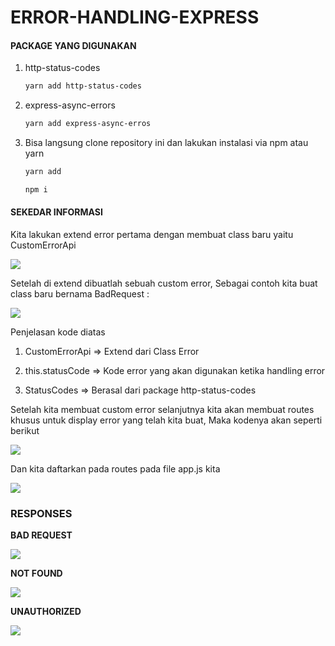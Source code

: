 # ERROR-HANDLING-EXPRESS



#### PACKAGE YANG DIGUNAKAN

1. http-status-codes
   
   ```bash
   yarn add http-status-codes
   ```

2. express-async-errors
   
   ```bash
   yarn add express-async-erros
   ```

3. Bisa langsung clone repository ini dan lakukan instalasi via npm atau yarn
   
   ```bash
   yarn add
   ```
   
   ```bash
   npm i
   ```
   
   

#### SEKEDAR INFORMASI

Kita lakukan extend error pertama dengan membuat class baru yaitu CustomErrorApi

![](/home/iyan/Documents/1.%20Folder%20Github/ERROR-HANDLING-EXPRESS/images/customErrorApi.png)

Setelah di extend dibuatlah sebuah custom error, Sebagai contoh kita buat class baru bernama BadRequest :

![](/home/iyan/Documents/1.%20Folder%20Github/ERROR-HANDLING-EXPRESS/images/CustomErrorBadRequest.png)

Penjelasan kode diatas 

1. CustomErrorApi => Extend dari Class Error

2. this.statusCode => Kode error yang akan digunakan ketika handling error

3. StatusCodes => Berasal dari package http-status-codes
   
   

Setelah kita membuat custom error selanjutnya kita akan membuat routes khusus untuk display error yang telah kita buat, Maka kodenya akan seperti berikut

![](/home/iyan/Documents/1.%20Folder%20Github/ERROR-HANDLING-EXPRESS/images/errorhandlingroutes.png)

Dan kita daftarkan pada routes pada file app.js kita

![](/home/iyan/Documents/1.%20Folder%20Github/ERROR-HANDLING-EXPRESS/images/appUse.png)



### RESPONSES

**BAD REQUEST**

![](/home/iyan/Documents/1.%20Folder%20Github/ERROR-HANDLING-EXPRESS/images/bad%20request.png)

**NOT FOUND**

![](/home/iyan/Documents/1.%20Folder%20Github/ERROR-HANDLING-EXPRESS/images/not%20found.png)

**UNAUTHORIZED**

![](/home/iyan/Documents/1.%20Folder%20Github/ERROR-HANDLING-EXPRESS/images/unauthorized.png)
